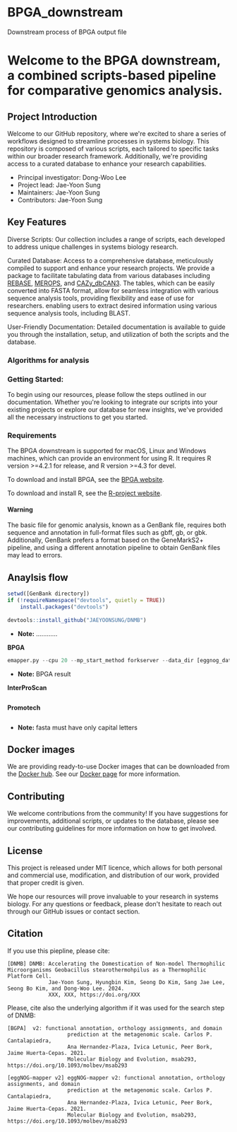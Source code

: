 # BPGA_downstream
Downstream process of BPGA output file

# Welcome to the BPGA downstream, a combined scripts-based pipeline for comparative genomics analysis.


## Project Introduction

Welcome to our GitHub repository, where we're excited to share a series of workflows designed to streamline processes in systems biology. This repository is composed of various scripts, each tailored to specific tasks within our broader research framework. Additionally, we're providing access to a curated database to enhance your research capabilities.
- Principal investigator: Dong-Woo Lee
- Project lead: Jae-Yoon Sung
- Maintainers: Jae-Yoon Sung
- Contributors: Jae-Yoon Sung

## Key Features
Diverse Scripts: Our collection includes a range of scripts, each developed to address unique challenges in systems biology research.

Curated Database: Access to a comprehensive database, meticulously compiled to support and enhance your research projects. 
                  We provide a package to facilitate tabulating data from various databases including [REBASE](http://rebase.neb.com), [MEROPS](https://www.ebi.ac.uk/merops/download_list.shtml), and [CAZy_dbCAN3](). The tables, which can be easily converted into                   FASTA format, allow for seamless integration with various sequence analysis tools, 
                  providing flexibility and ease of use for researchers. enabling users to extract desired information using various sequence analysis tools, including BLAST.

User-Friendly Documentation: Detailed documentation is available to guide you through the installation, setup, and utilization of both the scripts and the database.

### Algorithms for analysis


### Getting Started:
To begin using our resources, please follow the steps outlined in our documentation. 
Whether you're looking to integrate our scripts into your existing projects or explore our database for new insights, we've provided all the necessary instructions to get you started.

### Requirements

The BPGA downstream is supported for macOS, Linux and Windows machines, which can provide an environment for using R.
It requires R version >=4.2.1 for release, and R version >=4.3 for devel.

To download and install BPGA, see the [BPGA website]([https://iicb.res.in/bpga/]).

To download and install R, see the [R-project website](https://www.r-project.org/).


#### Warning
The basic file for genomic analysis, known as a GenBank file, requires both sequence and annotation in full-format files such as gbff, gb, or gbk. Additionally, GenBank prefers a format based on the GeneMarkS2+ pipeline, and using a different annotation pipeline to obtain GenBank files may lead to errors.



## Anaylsis flow


```r
setwd([GenBank directory])
if (!requireNamespace("devtools", quietly = TRUE))
    install.packages("devtools")
    
devtools::install_github("JAEYOONSUNG/DNMB")
```
   - **Note:** ............

**BPGA**

```python
emapper.py --cpu 20 --mp_start_method forkserver --data_dir [eggnog_data directory] -o out --output_dir [eggnog_output] --temp_dir [eggnog_output] --override -m diamond --dmnd_ignore_warnings --dmnd_algo ctg -i [fasta] --evalue 0.001 --score 60 --pident 40 --query_cover 20 --subject_cover 20 --itype proteins --tax_scope auto --target_orthologs all --go_evidence non-electronic --pfam_realign none --report_orthologs --decorate_gff yes --excel

```

- **Note:** BPGA result

**InterProScan**

```r
```




**Promotech**

```bash
```
- **Note:** fasta must have only capital letters

## Docker images
We are providing ready-to-use Docker images that can be downloaded from the [Docker hub](https://hub.docker.com/).
See our [Docker page](https://github.com/DNMB/Docker) for more information. 


## Contributing
We welcome contributions from the community! If you have suggestions for improvements, additional scripts, or updates to the database, please see our contributing guidelines for more information on how to get involved.



## License
This project is released under MIT licence, which allows for both personal and commercial use, modification, and distribution of our work, provided that proper credit is given.

We hope our resources will prove invaluable to your research in systems biology. For any questions or feedback, please don't hesitate to reach out through our GitHub issues or contact section.

## Citation
If you use this piepline, please cite:
```
[DNMB] DNMB: Accelerating the Domestication of Non-model Thermophilic Microorganisms Geobacillus stearothermohpilus as a Thermophilic Platform Cell.
             Jae-Yoon Sung, Hyungbin Kim, Seong Do Kim, Sang Jae Lee, Seong Bo Kim, and Dong-Woo Lee. 2024.
             XXX, XXX, https://doi.org/XXX
```
Please, cite also the underlying algorithm if it was used for the search step of DNMB:
```
[BGPA]  v2: functional annotation, orthology assignments, and domain 
                   prediction at the metagenomic scale. Carlos P. Cantalapiedra, 
                   Ana Hernandez-Plaza, Ivica Letunic, Peer Bork, Jaime Huerta-Cepas. 2021.
                   Molecular Biology and Evolution, msab293, https://doi.org/10.1093/molbev/msab293

[eggNOG-mapper v2] eggNOG-mapper v2: functional annotation, orthology assignments, and domain 
                   prediction at the metagenomic scale. Carlos P. Cantalapiedra, 
                   Ana Hernandez-Plaza, Ivica Letunic, Peer Bork, Jaime Huerta-Cepas. 2021.
                   Molecular Biology and Evolution, msab293, https://doi.org/10.1093/molbev/msab293


```
